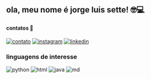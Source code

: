## ola, meu nome é jorge luis sette! 🤓💻
#### contatos 📲
[![contato](https://img.shields.io/badge/WhatsApp-25D366?style=for-the-badge&logo=whatsapp&logoColor=white)](https://api.whatsapp.com/send?phone=5519982399110&text=ola,%20me%20interessei%20em%20seu%20github%20)
[![instagram](https://img.shields.io/badge/Instagram-E4405F?style=for-the-badge&logo=instagram&logoColor=white)](https://www.instagram.com/jorgesette2/) [![linkedin](https://img.shields.io/badge/LinkedIn-0077B5?style=for-the-badge&logo=linkedin&logoColor=white)](https://www.linkedin.com/in/jorge-sette-6b234b26b/)

### linguagens de interesse 

![python](https://img.shields.io/badge/Python-3776AB?style=for-the-badge&logo=python&logoColor=white)
![html](https://img.shields.io/badge/HTML-239120?style=for-the-badge&logo=html5&logoColor=white)
![java](https://img.shields.io/badge/JavaScript-F7DF1E?style=for-the-badge&logo=javascript&logoColor=black)
![md](https://img.shields.io/badge/Markdown-000000?style=for-the-badge&logo=markdown&logoColor=white)
